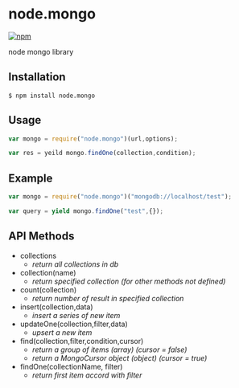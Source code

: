 # node.mongo

[![npm](https://img.shields.io/npm/v/node.mongo.svg?style=flat-square)](https://www.npmjs.com/package/node.mongo)

node mongo library

## Installation
```
$ npm install node.mongo
```

## Usage
```js
var mongo = require("node.mongo")(url,options);

var res = yeild mongo.findOne(collection,condition);
````

## Example
```js
var mongo = require("node.mongo")("mongodb://localhost/test");

var query = yield mongo.findOne("test",{});
```

## API Methods

- collections
    - *return all collections in db*
- collection(name)
    - *return specified  collection (for other methods not defined)*
- count(collection)
    - *return number of result in specified collection*
- insert(collection,data)
    - *insert a series of new item*
- updateOne(collection,filter,data)
    - *upsert a new item*
- find(collection,filter,condition,cursor)
    - *return a group of items (array) (cursor = false)*
    - *return a MongoCursor object (object) (cursor = true)*
- findOne(collectionName, filter)
    - *return first item accord with filter*